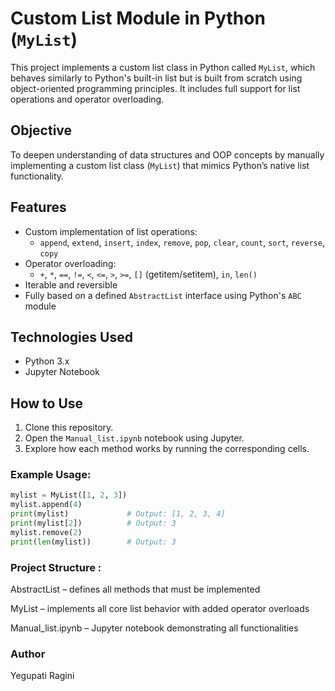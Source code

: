 # Custom List Module in Python (`MyList`)

This project implements a custom list class in Python called `MyList`, which behaves similarly to Python's built-in list but is built from scratch using object-oriented programming principles. It includes full support for list operations and operator overloading.

## Objective

To deepen understanding of data structures and OOP concepts by manually implementing a custom list class (`MyList`) that mimics Python’s native list functionality.

## Features

- Custom implementation of list operations:
  - `append`, `extend`, `insert`, `index`, `remove`, `pop`, `clear`, `count`, `sort`, `reverse`, `copy`
- Operator overloading:
  - `+`, `*`, `==`, `!=`, `<`, `<=`, `>`, `>=`, `[]` (getitem/setitem), `in`, `len()`
- Iterable and reversible
- Fully based on a defined `AbstractList` interface using Python's `ABC` module

## Technologies Used

- Python 3.x
- Jupyter Notebook

## How to Use

1. Clone this repository.
2. Open the `Manual_list.ipynb` notebook using Jupyter.
3. Explore how each method works by running the corresponding cells.

### Example Usage:

```python
mylist = MyList([1, 2, 3])
mylist.append(4)
print(mylist)             # Output: [1, 2, 3, 4]
print(mylist[2])          # Output: 3
mylist.remove(2)
print(len(mylist))        # Output: 3
```
### Project Structure :

AbstractList – defines all methods that must be implemented

MyList – implements all core list behavior with added operator overloads

Manual_list.ipynb – Jupyter notebook demonstrating all functionalities

### Author
Yegupati Ragini

